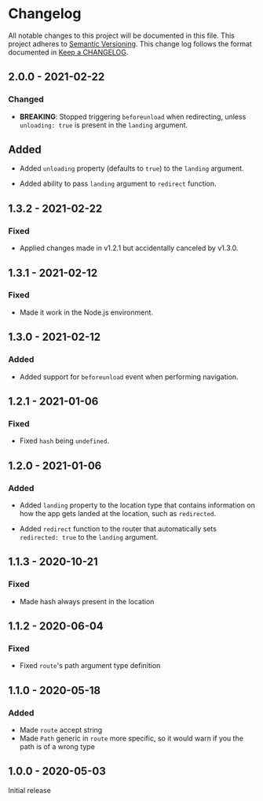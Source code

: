 # Changelog

All notable changes to this project will be documented in this file.
This project adheres to [Semantic Versioning].
This change log follows the format documented in [Keep a CHANGELOG].

[semantic versioning]: http://semver.org/
[keep a changelog]: http://keepachangelog.com/

## 2.0.0 - 2021-02-22

### Changed

- **BREAKING**: Stopped triggering `beforeunload` when redirecting, unless `unloading: true` is present in the `landing` argument.

## Added

- Added `unloading` property (defaults to `true`) to the `landing` argument.

- Added ability to pass `landing` argument to `redirect` function.

## 1.3.2 - 2021-02-22

### Fixed

- Applied changes made in v1.2.1 but accidentally canceled by v1.3.0.

## 1.3.1 - 2021-02-12

### Fixed

- Made it work in the Node.js environment.

## 1.3.0 - 2021-02-12

### Added

- Added support for `beforeunload` event when performing navigation.

## 1.2.1 - 2021-01-06

### Fixed

- Fixed `hash` being `undefined`.

## 1.2.0 - 2021-01-06

### Added

- Added `landing` property to the location type that contains information on how the app gets landed at the location, such as `redirected`.

- Added `redirect` function to the router that automatically sets `redirected: true` to the `landing` argument.

## 1.1.3 - 2020-10-21

### Fixed

- Made hash always present in the location

## 1.1.2 - 2020-06-04

### Fixed

- Fixed `route`'s path argument type definition

## 1.1.0 - 2020-05-18

### Added

- Made `route` accept string
- Made `Path` generic in `route` more specific, so it would warn if you the path is of a wrong type

## 1.0.0 - 2020-05-03

Initial release
